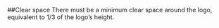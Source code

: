 ##Clear space
There must be a minimum clear space around the logo, equivalent to 1/3 of the logo’s height.